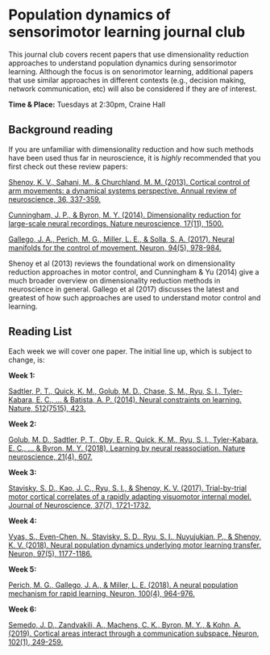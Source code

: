 # Population dynamics of sensorimotor learning journal club

This journal club covers recent papers that use dimensionality reduction approaches to understand population dynamics during sensorimotor learning. Although the focus is on senorimotor learning, additional papers that use similar approaches in different contexts (e.g., decision making, network communication, etc) will also be considered if they are of interest.

**Time & Place:** Tuesdays at 2:30pm, Craine Hall  

## Background reading

If you are unfamiliar with dimensionality reduction and how such methods have been used thus far in neuroscience, it is *highly* recommended that you first check out these review papers:

[Shenoy, K. V., Sahani, M., & Churchland, M. M. (2013). Cortical control of arm movements: a dynamical systems perspective. Annual review of neuroscience, 36, 337-359.](https://www.annualreviews.org/doi/abs/10.1146/annurev-neuro-062111-150509)

[Cunningham, J. P., & Byron, M. Y. (2014). Dimensionality reduction for large-scale neural recordings. Nature neuroscience, 17(11), 1500.](https://www.nature.com/articles/nn.3776)

[Gallego, J. A., Perich, M. G., Miller, L. E., & Solla, S. A. (2017). Neural manifolds for the control of movement. Neuron, 94(5), 978-984.](https://www.sciencedirect.com/science/article/pii/S0896627317304634)

Shenoy et al (2013) reviews the foundational work on dimensionality reduction approaches in motor control, and Cunningham & Yu (2014) give a much broader overview on dimensionality reduction methods in neuroscience in general. Gallego et al (2017) discusses the latest and greatest of how such approaches are used to understand motor control and learning. 

## Reading List

Each week we will cover one paper. The initial line up, which is subject to change, is:

**Week 1:**

[Sadtler, P. T., Quick, K. M., Golub, M. D., Chase, S. M., Ryu, S. I., Tyler-Kabara, E. C., ... & Batista, A. P. (2014). Neural constraints on learning. Nature, 512(7515), 423.](https://www.nature.com/articles/nature13665)

**Week 2:**

[Golub, M. D., Sadtler, P. T., Oby, E. R., Quick, K. M., Ryu, S. I., Tyler-Kabara, E. C., ... & Byron, M. Y. (2018). Learning by neural reassociation. Nature neuroscience, 21(4), 607.](https://www.nature.com/articles/s41593-018-0095-3)

**Week 3:**

[Stavisky, S. D., Kao, J. C., Ryu, S. I., & Shenoy, K. V. (2017). Trial-by-trial motor cortical correlates of a rapidly adapting visuomotor internal model. Journal of Neuroscience, 37(7), 1721-1732.](https://www.jneurosci.org/content/37/7/1721.abstract)

**Week 4:**

[Vyas, S., Even-Chen, N., Stavisky, S. D., Ryu, S. I., Nuyujukian, P., & Shenoy, K. V. (2018). Neural population dynamics underlying motor learning transfer. Neuron, 97(5), 1177-1186.](https://www.sciencedirect.com/science/article/pii/S0896627318300655)

**Week 5:**

[Perich, M. G., Gallego, J. A., & Miller, L. E. (2018). A neural population mechanism for rapid learning. Neuron, 100(4), 964-976.](https://www.sciencedirect.com/science/article/pii/S0896627318308328)

**Week 6:**

[Semedo, J. D., Zandvakili, A., Machens, C. K., Byron, M. Y., & Kohn, A. (2019). Cortical areas interact through a communication subspace. Neuron, 102(1), 249-259.](https://www.sciencedirect.com/science/article/pii/S0896627319300534)
